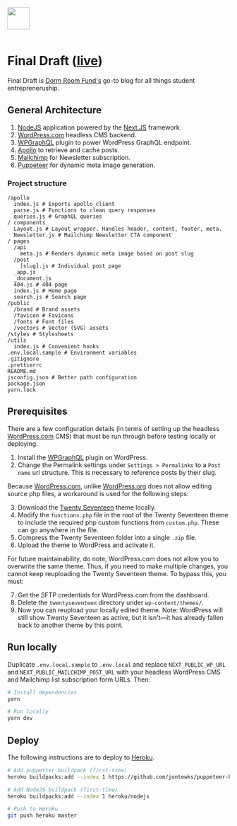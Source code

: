 <img src="https://i.imgur.com/tCvz99i.png" height="50" style="padding-bottom: 15px;"/>

# Final Draft ([live](https://blog.dormroomfund.org))

Final Draft is [Dorm Room Fund's](https://dormroomfund.com) go-to blog for all things student entrepreneruship.

## General Architecture

1. [NodeJS](https://nodejs.org/en/) application powered by the [Next.JS](https://nextjs.org/) framework.
2. [WordPress.com](https://wordpress.com) headless CMS backend.
3. [WPGraphQL](https://github.com/wp-graphql/wp-graphql) plugin to power WordPress GraphQL endpoint.
4. [Apollo](https://www.apollographql.com/) to retrieve and cache posts.
5. [Mailchimp](https://mailchimp.com/) for Newsletter subscription.
6. [Puppeteer](https://github.com/puppeteer/puppeteer) for dynamic meta image generation.

### Project structure

```
/apollo
  index.js # Exports apollo client
  parse.js # Functions to clean query responses
  queries.js # GraphQL queries
/ components
  Layout.js # Layout wrapper. Handles header, content, footer, meta.
  Newsletter.js # Mailchimp Newsletter CTA component
/ pages
  /api
    meta.js # Renders dynamic meta image based on post slug
  /post
    [slug].js # Individual post page
  _app.js
  _document.js
  404.js # 404 page
  index.js # Home page
  search.js # Search page
/public
  /brand # Brand assets
  /favicon # Favicons
  /fonts # Font files
  /vectors # Vector (SVG) assets
/styles # Stylesheets
/utils
  index.js # Convenient hooks
.env.local.sample # Environment variables
.gitignore
.prettierrc
README.md
jsconfig.json # Better path configuration
package.json
yarn.lock
```

## Prerequisites

There are a few configuration details (in terms of setting up the headless [WordPress.com](https://wordpress.com) CMS) that must be run through before testing locally or deploying.

1. Install the [WPGraphQL](https://github.com/wp-graphql/wp-graphql) plugin on WordPress.
2. Change the Permalink settings under `Settings > Permalinks` to a `Post name` url structure. This is necessary to reference posts by their slug.

Because [WordPress.com](https://wordpress.com), unlike [WordPress.org](https://wordpress.org) does not allow editing source php files, a workaround is used for the following steps:

3. Download the [Twenty Seventeen](https://en-ca.wordpress.org/themes/twentyseventeen/) theme locally.
4. Modify the `functions.php` file in the root of the Twenty Seventeen theme to include the required php custom functions from `custom.php`. These can go anywhere in the file.
5. Compress the Twenty Seventeen folder into a single `.zip` file.
6. Upload the theme to WordPress and activate it.

For future maintainability, do note, WordPress.com does not allow you to overwrite the same theme. Thus, if you need to make multiple changes, you cannot keep reuploading the Twenty Seventeen theme. To bypass this, you must:

7. Get the SFTP credentials for WordPress.com from the dashboard.
8. Delete the `twentyseventeen` directory under `wp-content/themes/`.
9. Now you can reupload your locally edited theme. Note: WordPress will still show Twenty Seventeen as active, but it isn't—it has already fallen back to another theme by this point.

## Run locally

Duplicate `.env.local.sample` to `.env.local` and replace `NEXT_PUBLIC_WP_URL` and `NEXT_PUBLIC_MAILCHIMP_POST_URL` with your headless WordPress CMS and Mailchimp list subscription form URLs. Then:

```bash
# Install dependencies
yarn

# Run locally
yarn dev
```

## Deploy

The following instructions are to deploy to [Heroku](http://heroku.com/).

```bash
# Add puppetter buildpack (first-time)
heroku buildpacks:add --index 1 https://github.com/jontewks/puppeteer-heroku-buildpack

# Add NodeJS buildpack (first-time)
heroku buildpacks:add --index 1 heroku/nodejs

# Push to Heroku
git push heroku master
```
